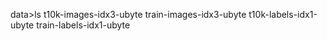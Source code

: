 data>ls
t10k-images-idx3-ubyte  train-images-idx3-ubyte
t10k-labels-idx1-ubyte  train-labels-idx1-ubyte